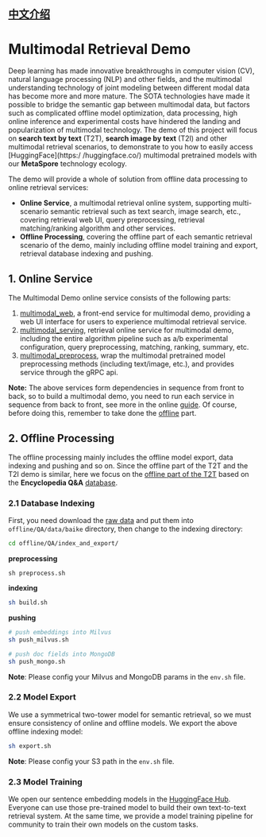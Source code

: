 ## [中文介绍](README-CN.md)

# Multimodal Retrieval Demo

Deep learning has made innovative breakthroughs in computer vision (CV), natural language processing (NLP) and other fields, and the multimodal understanding technology of joint modeling between different modal data has become more and more mature. The SOTA technologies have made it possible to bridge the semantic gap between multimodal data, but factors such as complicated offline model optimization, data processing, high online inference and experimental costs have hindered the landing and popularization of multimodal technology. The demo of this project will focus on **search text by text** (T2T), **search image by text** (T2I) and other multimodal retrieval scenarios, to demonstrate to you how to easily access [HuggingFace](https:/ /huggingface.co/) multimodal pretrained models with our **MetaSpore** technology ecology.

The demo will provide a whole of solution from offline data processing to online retrieval services:

- **Online Service**, a multimodal retrieval online system, supporting multi-scenario semantic retrieval such as text search, image search, etc., covering retrieval web UI, query preprocessing, retrieval matching/ranking algorithm and other services.
- **Offline Processing**, covering the offline part of each semantic retrieval scenario of the demo, mainly including offline model training and export, retrieval database indexing and pushing.

## 1. Online Service

The Multimodal Demo online service consists of the following parts:

1. [multimodal_web](online/multimodal_web), a front-end service for multimodal demo, providing a web UI interface for users to experience multimodal retrieval service.
2. [multimodal_serving](multimodal_serving), retrieval online service for multimodal demo, including the entire algorithm pipeline such as a/b experimental configuration, query preprocessing, matching, ranking, summary, etc.
3. [multimodal_preprocess](multimodal_preprocess), wrap the multimodal pretrained model preprocessing methods (including text/image, etc.), and provides service through the gRPC api.

**Note:** The above services form dependencies in sequence from front to back, so to build a multimodal demo, you need to run each service in sequence from back to front, see more in the online [guide](online/READ.md). Of course, before doing this, remember to take done the [offline](./offline) part.

## 2. Offline Processing

The offline processing mainly includes the offline model export, data indexing and pushing and so on. Since the offline part of the T2T and the T2I demo is similar, here we focus on the [offline part of the T2T](offline/QA) based on the **Encyclopedia Q&A** [database](https://github.com/brightmart/nlp_chinese_corpus#3%E7%99%BE%E7%A7%91%E7%B1%BB%E9%97%AE%E7%AD%94json%E7%89%88baike2018qa).

### 2.1 Database Indexing

First, you need download the [raw data](https://github.com/brightmart/nlp_chinese_corpus#3%E7%99%BE%E7%A7%91%E7%B1%BB%E9%97%AE%E7%AD%94json%E7%89%88baike2018qa) and put them into `offline/QA/data/baike` directory, then change to the indexing directory:

```bash
cd offline/QA/index_and_export/
```

**preprocessing**

```
sh preprocess.sh
```

**indexing**

```bash
sh build.sh
```

**pushing**

```bash
# push embeddings into Milvus
sh push_milvus.sh

# push doc fields into MongoDB
sh push_mongo.sh
```

**Note**: Please config your Milvus and MongoDB params in the `env.sh` file.

### 2.2 Model Export

We use a symmetrical two-tower model for semantic retrieval, so we must ensure consistency of online and offline models. We export the above offline indexing model:

```bash
sh export.sh
```

**Note**: Please config your S3 path in the `env.sh` file.

### 2.3 Model Training

We open our sentence embedding models in the [HuggingFace Hub](https://huggingface.co/DMetaSoul). Everyone can use those pre-trained model to build their own text-to-text retrieval system. At the same time, we provide a model training pipeline for community to train their own models on the custom tasks.